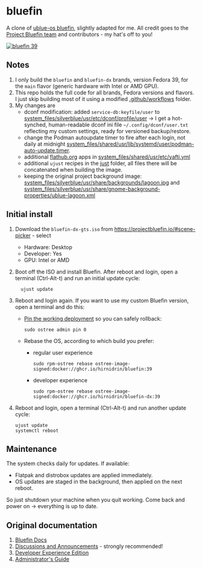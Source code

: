 # bluefin

A clone of [ublue-os bluefin](https://github.com/ublue-os/bluefin), slightly adapted for me. All credit goes to the [Project Bluefin team](https://projectbluefin.io/) and contributors - my hat's off to you!

[![bluefin 39](https://github.com/hirnidrin/bluefin/actions/workflows/build-39-bluefin.yml/badge.svg)](https://github.com/hirnidrin/bluefin/actions/workflows/build-39-bluefin.yml)

## Notes

1. I only build the `bluefin` and `bluefin-dx` brands, version Fedora 39, for the `main` flavor (generic hardware with Intel or AMD GPU).
1. This repo holds the full code for all brands, Fedora versions and flavors. I just skip building most of it using a modified [.github/workflows](.github/workflows) folder.
1. My changes are
   * dconf modification: added `service-db:keyfile/user` to [system_files/silverblue/usr/etc/dconf/profile/user](system_files/silverblue/usr/etc/dconf/profile/user) -> I get a hot-synched, human-readable dconf ini file `~/.config/dconf/user.txt` reflecting my custom settings, ready for versioned backup/restore.
   * change the Podman autoupdate timer to fire after each login, not daily at midnight [system_files/shared/usr/lib/systemd/user/podman-auto-update.timer](system_files/shared/usr/lib/systemd/user/podman-auto-update.timer).
   * additional [flathub.org](https://flathub.org/) apps in [system_files/shared/usr/etc/yafti.yml](system_files/shared/usr/etc/yafti.yml)
   * additional `ujust` recipes in the [just](just) folder, all files there will be concatenated when building the image.
   * keeping the original project background image: [system_files/silverblue/usr/share/backgrounds/lagoon.jpg](system_files/silverblue/usr/share/backgrounds/lagoon.jpg) and [system_files/silverblue/usr/share/gnome-background-properties/ublue-lagoon.xml](system_files/silverblue/usr/share/gnome-background-properties/ublue-lagoon.xml)

## Initial install

1. Download the `bluefin-dx-gts.iso` from https://projectbluefin.io/#scene-picker  - select
   * Hardware: Desktop
   * Developer: Yes
   * GPU: Intel or AMD

1. Boot off the ISO and install Bluefin. After reboot and login, open a terminal (Ctrl-Alt-t) and run an initial update cycle:

         ujust update

1. Reboot and login again. If you want to use my custom Bluefin version, open a terminal and do this:

   * [Pin the working deployment](https://docs.fedoraproject.org/en-US/fedora-silverblue/faq/#_how_can_i_upgrade_my_system_to_the_next_major_version_for_instance_rawhide_or_an_upcoming_fedora_release_branch_while_keeping_my_current_deployment) so you can safely rollback:

         sudo ostree admin pin 0

   * Rebase the OS, according to which build you prefer:
     * regular user experience

           sudo rpm-ostree rebase ostree-image-signed:docker://ghcr.io/hirnidrin/bluefin:39

     * developer experience

           sudo rpm-ostree rebase ostree-image-signed:docker://ghcr.io/hirnidrin/bluefin-dx:39

1. Reboot and login, open a terminal (Ctrl-Alt-t) and run another update cycle:

       ujust update
       systemctl reboot

## Maintenance

The system checks daily for updates. If available:
   * Flatpak and distrobox updates are applied immediately.
   * OS updates are staged in the background, then applied on the next reboot.

So just shutdown your machine when you quit working. Come back and power on -> everything is up to date.

## Original documentation

1. [Bluefin Docs](https://universal-blue.discourse.group/docs?category=6)
2. [Discussions and Announcements](https://universal-blue.discourse.group/c/bluefin/6) - strongly recommended!
3. [Developer Experience Edition](https://universal-blue.discourse.group/t/bluefin-dx-the-bluefin-developer-experience/39)
4. [Administrator's Guide](https://universal-blue.discourse.group/t/bluefin-administrators-guide/40)
